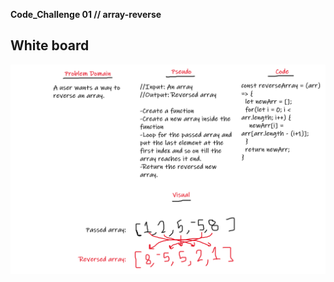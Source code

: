 **Code_Challenge 01 // array-reverse**

## White board

![reverse-array](../../../assets/array-reverse.png)